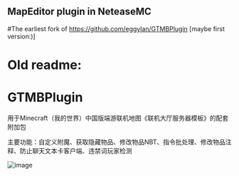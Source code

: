 ## MapEditor plugin in NeteaseMC
#The earliest fork of https://github.com/eggylan/GTMBPlugin [maybe first version:)]
# Old readme:
# GTMBPlugin

用于Minecraft（我的世界）中国版端游联机地图《联机大厅服务器模板》的配套附加包

主要功能：自定义附魔、获取隐藏物品、修改物品NBT、指令批处理、修改物品注释、防止聊天文本卡客户端、违禁词玩家检测

![image](https://github.com/eggylan/GTMBPlugin/blob/main/readmeimg/01.png)
